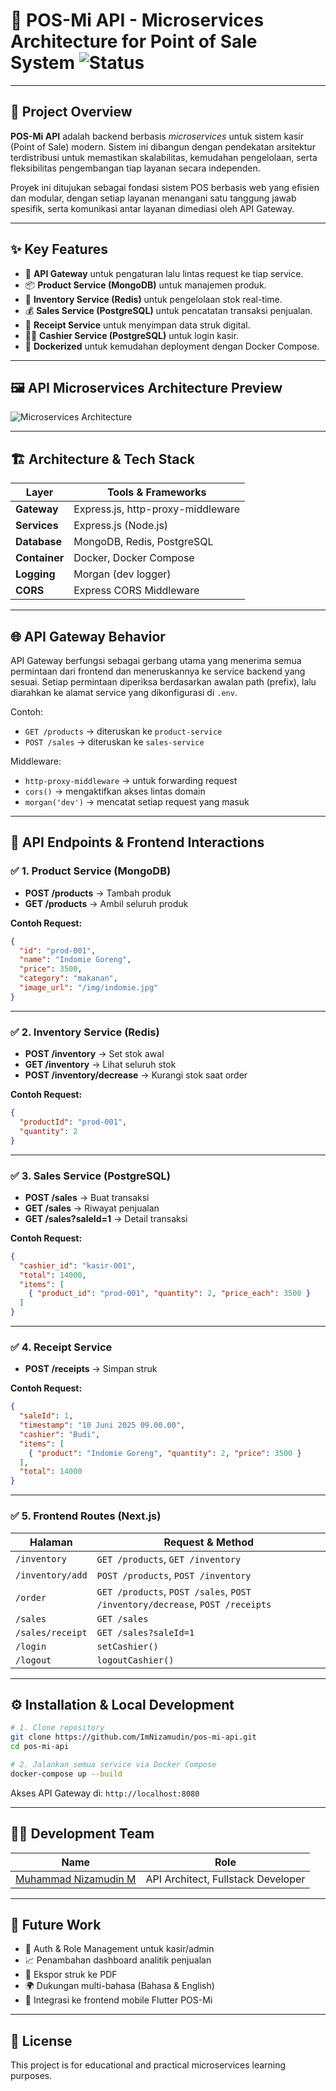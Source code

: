 
# 💸 POS-Mi API - Microservices Architecture for Point of Sale System ![Status](https://img.shields.io/badge/status-in%20progress-yellow)

---

## 🧠 Project Overview

**POS-Mi API** adalah backend berbasis *microservices* untuk sistem kasir (Point of Sale) modern. Sistem ini dibangun dengan pendekatan arsitektur terdistribusi untuk memastikan skalabilitas, kemudahan pengelolaan, serta fleksibilitas pengembangan tiap layanan secara independen.

Proyek ini ditujukan sebagai fondasi sistem POS berbasis web yang efisien dan modular, dengan setiap layanan menangani satu tanggung jawab spesifik, serta komunikasi antar layanan dimediasi oleh API Gateway.

---

## ✨ Key Features

- 🚪 **API Gateway** untuk pengaturan lalu lintas request ke tiap service.
- 📦 **Product Service (MongoDB)** untuk manajemen produk.
- 🧮 **Inventory Service (Redis)** untuk pengelolaan stok real-time.
- 💰 **Sales Service (PostgreSQL)** untuk pencatatan transaksi penjualan.
- 🧾 **Receipt Service** untuk menyimpan data struk digital.
- 🧑‍💼 **Cashier Service (PostgreSQL)** untuk login kasir.
- 🐳 **Dockerized** untuk kemudahan deployment dengan Docker Compose.

---

## 🖼️ API Microservices Architecture Preview

![Microservices Architecture](./pos-mi-microservice.png)

---

## 🏗️ Architecture & Tech Stack

| Layer        | Tools & Frameworks                           |
|--------------|----------------------------------------------|
| **Gateway**     | Express.js, http-proxy-middleware             |
| **Services**    | Express.js (Node.js)                         |
| **Database**    | MongoDB, Redis, PostgreSQL                   |
| **Container**   | Docker, Docker Compose                      |
| **Logging**     | Morgan (dev logger)                          |
| **CORS**        | Express CORS Middleware                      |

---

## 🌐 API Gateway Behavior

API Gateway berfungsi sebagai gerbang utama yang menerima semua permintaan dari frontend dan meneruskannya ke service backend yang sesuai. Setiap permintaan diperiksa berdasarkan awalan path (prefix), lalu diarahkan ke alamat service yang dikonfigurasi di `.env`.

Contoh:
- `GET /products` → diteruskan ke `product-service`
- `POST /sales` → diteruskan ke `sales-service`

Middleware:
- `http-proxy-middleware` → untuk forwarding request
- `cors()` → mengaktifkan akses lintas domain
- `morgan('dev')` → mencatat setiap request yang masuk

---

## 📘 API Endpoints & Frontend Interactions

### ✅ 1. Product Service (MongoDB)

- **POST /products** → Tambah produk
- **GET /products** → Ambil seluruh produk

**Contoh Request:**
```json
{
  "id": "prod-001",
  "name": "Indomie Goreng",
  "price": 3500,
  "category": "makanan",
  "image_url": "/img/indomie.jpg"
}
```

---

### ✅ 2. Inventory Service (Redis)

- **POST /inventory** → Set stok awal
- **GET /inventory** → Lihat seluruh stok
- **POST /inventory/decrease** → Kurangi stok saat order

**Contoh Request:**
```json
{
  "productId": "prod-001",
  "quantity": 2
}
```

---

### ✅ 3. Sales Service (PostgreSQL)

- **POST /sales** → Buat transaksi
- **GET /sales** → Riwayat penjualan
- **GET /sales?saleId=1** → Detail transaksi

**Contoh Request:**
```json
{
  "cashier_id": "kasir-001",
  "total": 14000,
  "items": [
    { "product_id": "prod-001", "quantity": 2, "price_each": 3500 }
  ]
}
```

---

### ✅ 4. Receipt Service

- **POST /receipts** → Simpan struk

**Contoh Request:**
```json
{
  "saleId": 1,
  "timestamp": "10 Juni 2025 09.00.00",
  "cashier": "Budi",
  "items": [
    { "product": "Indomie Goreng", "quantity": 2, "price": 3500 }
  ],
  "total": 14000
}
```

---

### ✅ 5. Frontend Routes (Next.js)

| Halaman           | Request & Method                                                            |
|-------------------|------------------------------------------------------------------------------|
| `/inventory`      | `GET /products`, `GET /inventory`                                           |
| `/inventory/add`  | `POST /products`, `POST /inventory`                                         |
| `/order`          | `GET /products`, `POST /sales`, `POST /inventory/decrease`, `POST /receipts`|
| `/sales`          | `GET /sales`                                                                |
| `/sales/receipt`  | `GET /sales?saleId=1`                                                       |
| `/login`          | `setCashier()`                                                              |
| `/logout`         | `logoutCashier()`                                                           |

---

## ⚙️ Installation & Local Development

```bash
# 1. Clone repository
git clone https://github.com/ImNizamudin/pos-mi-api.git
cd pos-mi-api

# 2. Jalankan semua service via Docker Compose
docker-compose up --build
```

Akses API Gateway di: `http://localhost:8080`

---

## 👨‍💻 Development Team

| Name                             | Role                 |
|----------------------------------|----------------------|
| [Muhammad Nizamudin M](https://github.com/ImNizamudin) | API Architect, Fullstack Developer |

---

## 🔮 Future Work

- 🔐 Auth & Role Management untuk kasir/admin
- 📈 Penambahan dashboard analitik penjualan
- 🧾 Ekspor struk ke PDF
- 🌍 Dukungan multi-bahasa (Bahasa & English)
- 📱 Integrasi ke frontend mobile Flutter POS-Mi

---

## 📜 License

This project is for educational and practical microservices learning purposes.
